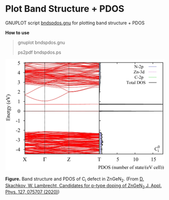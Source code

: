 # Plot Band Structure + PDOS

GNUPLOT script [bndspdos.gnu](bndspdos.gnu) for plotting band structure + PDOS

**How to use**
> gnuplot bndspdos.gnu
> 
> ps2pdf bndspdos.ps 




![GitHub Logo](https://github.com/Dmitry-Skachkov/Band-PDOS-plot/blob/main/bndspdos.jpg)

**Figure.** Band structure and PDOS of C<sub>i</sub> defect in ZnGeN<sub>2</sub>. (From [D. Skachkov, W. Lambrecht, Candidates for p-type doping of ZnGeN<sub>2</sub> J. Appl. Phys. 127, 075707 (2020)](https://doi.org/10.1063/1.5132338)) 



